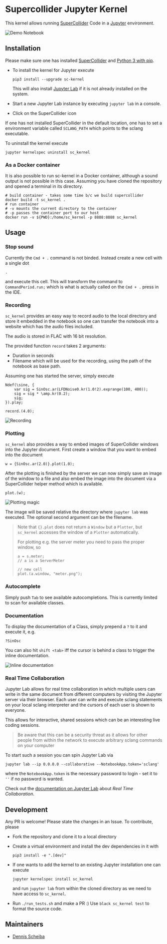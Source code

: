 # Supercollider Jupyter Kernel

This kernel allows running [SuperCollider](https://supercollider.github.io/) Code in a [Jupyter](https://jupyter.org/) environment.

![Demo Notebook](demo.jpg)

## Installation

Please make sure one has installed [SuperCollider](https://supercollider.github.io/) and
[Python 3 with pip](https://realpython.com/installing-python).

* To install the kernel for Jupyter execute

  ```shell
  pip3 install --upgrade sc-kernel
  ```

  This will also install [Jupyter Lab](https://jupyter.org/) if it is not already installed on the system.

* Start a new Jupyter Lab instance by executing `jupyter lab` in a console.

* Click on the SuperCollider icon

If one has not installed SuperCollider in the default location, one has to set a environment variable
called `SCLANG_PATH` which points to the sclang executable.

To uninstall the kernel execute

```shell
jupyter kernelspec uninstall sc_kernel
```

### As a Docker container

It is also possible to run sc-kernel in a Docker container, although a sound output is not possible in this case.
Assuming you have cloned the repository and opened a terminal in its directory.

```shell
# build container - takes some time b/c we build supercollider
docker build -t sc_kernel .
# run container
# -v mounts the current directory to the container
# -p passes the container port to our host
docker run -v ${PWD}:/home/sc_kernel -p 8888:8888 sc_kernel
```

## Usage

### Stop sound

Currently the `Cmd + .` command is not binded. Instead create a new cell with a single dot

```supercollider
.
```

and execute this cell. This will transform the command to `CommandPeriod.run;` which is what is actually called on the `Cmd + .` press in the IDE.

### Recording

`sc_kernel` provides an easy way to record audio to the local directory and store it embedded in the notebook
so one can transfer the notebook into a website which has the audio files included.

The audio is stored in FLAC with 16 bit resolution.

The provided function `record` takes 2 arguments:

* Duration in seconds
* Filename which will be used for the recording, using the path of the notebook as base path.

Assuming one has started the server, simply execute

```supercollider
Ndef(\sine, {
    var sig = SinOsc.ar(LFDNoise0.kr(1.0!2).exprange(100, 400));
    sig = sig * \amp.kr(0.2);
    sig;
}).play;

record.(4.0);
```

![Recording](recording.png)

### Plotting

`sc_kernel` also provides a way to embed images of SuperCollider windows into the Jupyter document.
First create a window that you want to embed into the document

```supercollider
w = {SinOsc.ar(2.0)}.plot(1.0);
```

After the plotting is finished by the server we can now simply save an image of the window
to a file and also embed the image into the document via a SuperCollider helper method which is available.

```supercollider
plot.(w);
```

![Plotting magic](plotting.png)

The image will be saved relative the directory where `jupyter lab` was executed.
The optional second argument can be the filename.

> Note that `{}.plot` does not return a `Window` but a `Plotter`, but `sc_kernel`
> accesses the window of a `Plotter` automatically.
>
> For plotting e.g. the server meter you need to pass the proper window, so
>
> ```supercollider
> a = s.meter;
> // a is a ServerMeter
>
> // new cell
> plot.(a.window, "meter.png");
> ```

### Autocomplete

Simply push `Tab` to see available autocompletions.
This is currently limited to scan for available classes.

### Documentation

To display the documentation of a Class, simply prepend a `?` to it and execute it, e.g.

```supercollider
?SinOsc
```

You can also hit `shift <tab>` iff the cursor is behind a class to trigger the inline documentation.

![Inline documentation](inline_docs.png)

### Real Time Collaboration

Jupyter Lab allows for real time collaboration in which multiple users can write in the same document from different computers by visiting the Jupyter server via their browser.
Each user can write and execute sclang statements on your local sclang interpreter and the cursors of each user is shown to everyone.

This allows for interactive, shared sessions which can be an interesting live coding sessions.

> Be aware that this can be a security threat as it allows for other people from within the network to execute arbitrary sclang commands on your computer

To start such a session you can spin Jupyter Lab via

```shell
jupyter lab --ip 0.0.0.0 --collaborative --NotebookApp.token='sclang'
```

where the `NotebookApp.token` is the necessary password to login - set it to `''` if no password is wanted.

Check out the [documentation on Jupyter Lab](https://jupyterlab.readthedocs.io/en/stable/user/rtc.html) about *Real Time Collaboration*.

## Development

Any PR is welcome! Please state the changes in an Issue.
To contribute, please

* Fork the repository and clone it to a local directory

* Create a virtual environment and install the dev dependencies
  in it with

  ```shell
  pip3 install -e ".[dev]"
  ```

* If one wants to add the kernel to an existing Jupyter installation one can execute

  ```shell
  jupyter kernelspec install sc_kernel
  ```

  and run `jupyter lab` from within the cloned directory as
  we need to have access to `sc_kernel`.

* Run `./run_tests.sh` and make a PR :)
  Use `black sc_kernel test` to format the source code.

## Maintainers

* [Dennis Scheiba](https://dennis-scheiba.com)
